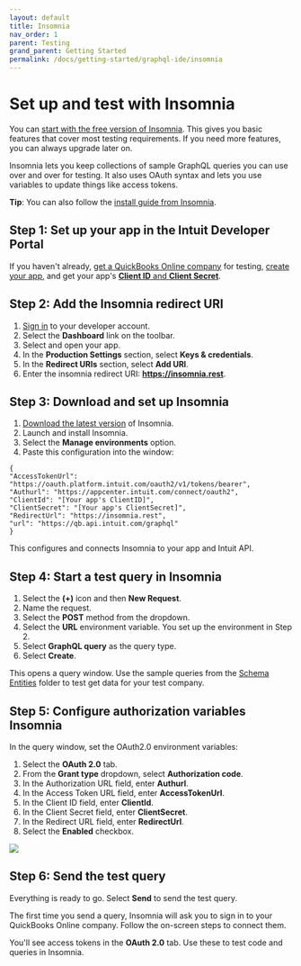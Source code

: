 ```yaml
---
layout: default
title: Insomnia
nav_order: 1
parent: Testing
grand_parent: Getting Started
permalink: /docs/getting-started/graphql-ide/insomnia
---
```


# Set up and test with Insomnia 

You can [start with the free version of Insomnia](https://insomnia.rest/products/insomnia). This gives you basic features that cover most testing requirements. If you need more features, you can always upgrade later on.

Insomnia lets you keep collections of sample GraphQL queries you can use over and over for testing. It also uses OAuth syntax and lets you use variables to update things like access tokens. 

**Tip**: You can also follow the [install guide from Insomnia](https://support.insomnia.rest/article/23-installation). 
 
## Step 1: Set up your app in the Intuit Developer Portal

If you haven't already, [get a QuickBooks Online company](../authentication/) for testing, [create your app](../authentication/), and get your app's [**Client ID** and **Client Secret**](../authentication/).

## Step 2: Add the Insomnia redirect URI

1. [Sign in](https://developer.intuit.com/app/developer/myapps) to your developer account.
2. Select the **Dashboard** link on the toolbar. 
3. Select and open your app. 
4. In the **Production Settings** section, select **Keys & credentials**.
5. In the **Redirect URIs** section, select **Add URI**. 
5. Enter the insomnia redirect URI: **https://insomnia.rest**. 
 
## Step 3: Download and set up Insomnia
1. [Download the latest version](https://insomnia.rest/download) of Insomnia.
2. Launch and install Insomnia.
3. Select the **Manage environments** option.
4. Paste this configuration into the window:

```
{
"AccessTokenUrl": "https://oauth.platform.intuit.com/oauth2/v1/tokens/bearer",
"Authurl": "https://appcenter.intuit.com/connect/oauth2",
"ClientId": "[Your app's ClientID]",
"ClientSecret": "[Your app's ClientSecret]",
"RedirectUrl": "https://insomnia.rest",
"url": "https://qb.api.intuit.com/graphql"
}
```
This configures and connects Insomnia to your app and Intuit API. 

## Step 4: Start a test query in Insomnia
1. Select the **(+)** icon and then **New Request**. 
2. Name the request. 
3. Select the **POST** method from the dropdown. 
4. Select the **URL** environment variable. You set up the environment in Step 2.
5. Select **GraphQL query** as the query type.
6. Select **Create**. 

This opens a query window. Use the sample queries from the [Schema Entities](../../schema-entities/) folder to test get data for your test company.



## Step 5: Configure authorization variables Insomnia
In the query window, set the OAuth2.0 environment variables: 

1. Select the **OAuth 2.0** tab. 
2. From the **Grant type** dropdown, select **Authorization code**.
3. In the Authorization URL field, enter **Authurl**.
4. In the Access Token URL field, enter **AccessTokenUrl**.
5. In the Client ID field, enter **ClientId**.
6. In the Client Secret field, enter **ClientSecret**.
7. In the Redirect URL field, enter **RedirectUrl**.
8. Select the **Enabled** checkbox. 

![](/intuit-api/assets/images/oauth2.png)

## Step 6: Send the test query

Everything is ready to go. Select **Send** to send the test query. 

The first time you send a query, Insomnia will ask you to sign in to your QuickBooks Online company. Follow the on-screen steps to connect them.

You'll see access tokens in the **OAuth 2.0** tab. Use these to test code and queries in Insomnia.